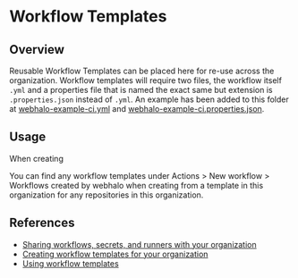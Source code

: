 # Workflow Templates

## Overview

Reusable Workflow Templates can be placed here for re-use across the organization. Workflow templates will require two files, the workflow itself `.yml` and a properties file that is named the exact same but extension is `.properties.json` instead of `.yml`. An example has been added to this folder at [webhalo-example-ci.yml](webhalo-example-ci.yml) and [webhalo-example-ci.properties.json](webhalo-example-ci.properties.json).

## Usage

When creating 

You can find any workflow templates under Actions > New workflow > Workflows created by webhalo when creating from a template in this organization for any repositories in this organization.

## References

- [Sharing workflows, secrets, and runners with your organization](https://docs.github.com/en/actions/administering-github-actions/sharing-workflows-secrets-and-runners-with-your-organization)
- [Creating workflow templates for your organization](https://docs.github.com/en/actions/sharing-automations/creating-workflow-templates-for-your-organization)
- [Using workflow templates](https://docs.github.com/en/actions/writing-workflows/using-workflow-templates)
